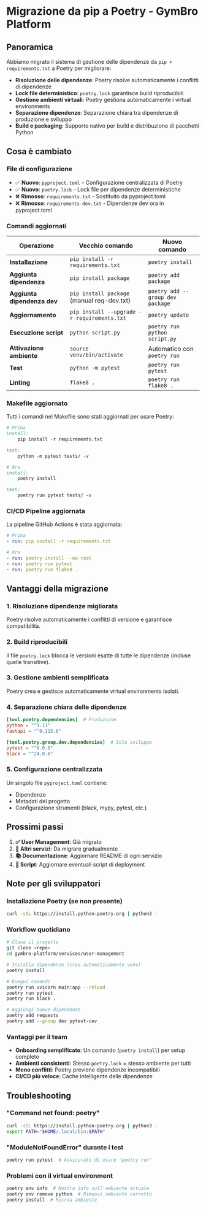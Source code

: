 # Migrazione da pip a Poetry - GymBro Platform

## Panoramica

Abbiamo migrato il sistema di gestione delle dipendenze da `pip + requirements.txt` a Poetry per migliorare:

- **Risoluzione delle dipendenze**: Poetry risolve automaticamente i conflitti di dipendenze
- **Lock file deterministico**: `poetry.lock` garantisce build riproducibili
- **Gestione ambienti virtuali**: Poetry gestiona automaticamente i virtual environments
- **Separazione dipendenze**: Separazione chiara tra dipendenze di produzione e sviluppo
- **Build e packaging**: Supporto nativo per build e distribuzione di pacchetti Python

## Cosa è cambiato

### File di configurazione

- ✅ **Nuovo**: `pyproject.toml` - Configurazione centralizzata di Poetry
- ✅ **Nuovo**: `poetry.lock` - Lock file per dipendenze deterministiche
- ❌ **Rimosso**: `requirements.txt` - Sostituito da pyproject.toml
- ❌ **Rimosso**: `requirements-dev.txt` - Dipendenze dev ora in pyproject.toml

### Comandi aggiornati

| Operazione | Vecchio comando | Nuovo comando |
|------------|----------------|---------------|
| **Installazione** | `pip install -r requirements.txt` | `poetry install` |
| **Aggiunta dipendenza** | `pip install package` | `poetry add package` |
| **Aggiunta dipendenza dev** | `pip install package` (manual req-dev.txt) | `poetry add --group dev package` |
| **Aggiornamento** | `pip install --upgrade -r requirements.txt` | `poetry update` |
| **Esecuzione script** | `python script.py` | `poetry run python script.py` |
| **Attivazione ambiente** | `source venv/bin/activate` | Automatico con `poetry run` |
| **Test** | `python -m pytest` | `poetry run pytest` |
| **Linting** | `flake8 .` | `poetry run flake8 .` |

### Makefile aggiornato

Tutti i comandi nel Makefile sono stati aggiornati per usare Poetry:

```makefile
# Prima
install:
	pip install -r requirements.txt

test:
	python -m pytest tests/ -v

# Ora
install:
	poetry install

test:
	poetry run pytest tests/ -v
```

### CI/CD Pipeline aggiornata

La pipeline GitHub Actions è stata aggiornata:

```yaml
# Prima
- run: pip install -r requirements.txt

# Ora
- run: poetry install --no-root
- run: poetry run pytest
- run: poetry run flake8 .
```

## Vantaggi della migrazione

### 1. Risoluzione dipendenze migliorata
Poetry risolve automaticamente i conflitti di versione e garantisce compatibilità.

### 2. Build riproducibili
Il file `poetry.lock` blocca le versioni esatte di tutte le dipendenze (incluse quelle transitive).

### 3. Gestione ambienti semplificata
Poetry crea e gestisce automaticamente virtual environments isolati.

### 4. Separazione chiara delle dipendenze
```toml
[tool.poetry.dependencies]  # Produzione
python = "^3.11"
fastapi = "^0.115.6"

[tool.poetry.group.dev.dependencies]  # Solo sviluppo
pytest = "^8.0.0"
black = "^24.0.0"
```

### 5. Configurazione centralizzata
Un singolo file `pyproject.toml` contiene:
- Dipendenze
- Metadati del progetto
- Configurazione strumenti (black, mypy, pytest, etc.)

## Prossimi passi

1. **✅ User Management**: Già migrato
2. **🔄 Altri servizi**: Da migrare gradualmente
3. **📚 Documentazione**: Aggiornare README di ogni servizio
4. **🔧 Script**: Aggiornare eventuali script di deployment

## Note per gli sviluppatori

### Installazione Poetry (se non presente)

```bash
curl -sSL https://install.python-poetry.org | python3 -
```

### Workflow quotidiano

```bash
# Clona il progetto
git clone <repo>
cd gymbro-platform/services/user-management

# Installa dipendenze (crea automaticamente venv)
poetry install

# Esegui comandi
poetry run uvicorn main:app --reload
poetry run pytest
poetry run black .

# Aggiungi nuove dipendenze
poetry add requests
poetry add --group dev pytest-cov
```

### Vantaggi per il team

- **Onboarding semplificato**: Un comando (`poetry install`) per setup completo
- **Ambienti consistenti**: Stesso `poetry.lock` = stesso ambiente per tutti
- **Meno conflitti**: Poetry previene dipendenze incompatibili
- **CI/CD più veloce**: Cache intelligente delle dipendenze

## Troubleshooting

### "Command not found: poetry"
```bash
curl -sSL https://install.python-poetry.org | python3 -
export PATH="$HOME/.local/bin:$PATH"
```

### "ModuleNotFoundError" durante i test
```bash
poetry run pytest  # Assicurati di usare 'poetry run'
```

### Problemi con il virtual environment
```bash
poetry env info  # Mostra info sull'ambiente attuale
poetry env remove python  # Rimuovi ambiente corrotto
poetry install  # Ricrea ambiente
```

